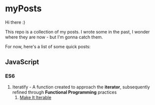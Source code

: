 # myPosts

Hi there :)

This repo is a collection of my posts. I wrote some in the past, I wonder where they are now - but I'm gonna catch them.

For now, here's a list of some quick posts:

## JavaScript

### ES6

1. Iteratify - A function created to approach the **iterator**, subsequently refined through **Functional Programming** practices
   1. [Make It Iterable](https://github.com/didof/myPosts/blob/main/iteratify/Iteratify.makeItIterable.md)
